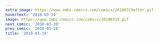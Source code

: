 ```yaml
---
extra_image: https://www.smbc-comics.com/comics/20100319after.gif
hovertext: '2010-03-19'
image: https://www.smbc-comics.com/comics/20100319.gif
next_comic: '2010-03-20'
prev_comic: '2010-03-18'
title: '2010-03-19'
---
```


